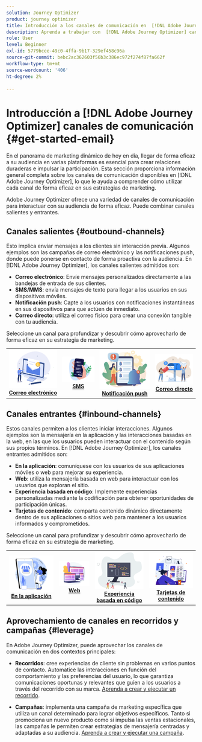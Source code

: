 ```yaml
---
solution: Journey Optimizer
product: journey optimizer
title: Introducción a los canales de comunicación en  [!DNL Adobe Journey Optimizer]
description: Aprenda a trabajar con  [!DNL Adobe Journey Optimizer] canales de comunicación.
role: User
level: Beginner
exl-id: 5779bcee-49c0-4ffa-9b17-329ef458c96a
source-git-commit: bebc2ac362603f56b3c386ec972f274f87fa662f
workflow-type: tm+mt
source-wordcount: '406'
ht-degree: 2%

---
```


# Introducción a [!DNL Adobe Journey Optimizer] canales de comunicación {#get-started-email}

En el panorama de marketing dinámico de hoy en día, llegar de forma eficaz a su audiencia en varias plataformas es esencial para crear relaciones duraderas e impulsar la participación. Esta sección proporciona información general completa sobre los canales de comunicación disponibles en [!DNL Adobe Journey Optimizer], lo que le ayuda a comprender cómo utilizar cada canal de forma eficaz en sus estrategias de marketing.


Adobe Journey Optimizer ofrece una variedad de canales de comunicación para interactuar con su audiencia de forma eficaz. Puede combinar canales salientes y entrantes.

## Canales salientes {#outbound-channels}

Esto implica enviar mensajes a los clientes sin interacción previa. Algunos ejemplos son las campañas de correo electrónico y las notificaciones push, donde puede ponerse en contacto de forma proactiva con la audiencia. En [!DNL Adobe Journey Optimizer], los canales salientes admitidos son:

* **Correo electrónico**: Envíe mensajes personalizados directamente a las bandejas de entrada de sus clientes.
* **SMS/MMS**: envía mensajes de texto para llegar a los usuarios en sus dispositivos móviles.
* **Notificación push**: Capte a los usuarios con notificaciones instantáneas en sus dispositivos para que actúen de inmediato.
* **Correo directo**: utiliza el correo físico para crear una conexión tangible con tu audiencia.

Seleccione un canal para profundizar y descubrir cómo aprovecharlo de forma eficaz en su estrategia de marketing.

<table style="table-layout:fixed"><tr style="border: 0;">
<td><a href="../email/get-started-email.md"><img alt="email" src="assets/do-not-localize/email.png"></a>
<div align="center"><a href="../email/get-started-email.md"><strong>Correo electrónico</strong></a></div></td>
<td><a href="../sms/get-started-sms.md"><img alt="sms" src="assets/do-not-localize/sms.png"></a>
<div align="center"><a href="../sms/get-started-sms.md"><strong>SMS</strong></a></div></td>
<td><a href="../push/get-started-push.md"><img alt="push" src="assets/do-not-localize/push.png"></a>
<div align="center"><a href="../push/get-started-push.md"><strong>Notificación push</strong></a></div></td>
<td><a href="../direct-mail/get-started-direct-mail.md"><img alt="correo directo" src="assets/do-not-localize/direct-mail.jpg"></a>
<div align="center"><a href="../direct-mail/get-started-direct-mail.md"><strong>Correo directo</strong></a></div></td>
</tr></table>

## Canales entrantes {#inbound-channels}

Estos canales permiten a los clientes iniciar interacciones. Algunos ejemplos son la mensajería en la aplicación y las interacciones basadas en la web, en las que los usuarios pueden interactuar con el contenido según sus propios términos. En [!DNL Adobe Journey Optimizer], los canales entrantes admitidos son:

* **En la aplicación**: comuníquese con los usuarios de sus aplicaciones móviles o web para mejorar su experiencia.
* **Web**: utiliza la mensajería basada en web para interactuar con los usuarios que exploran el sitio.
* **Experiencia basada en código**: Implemente experiencias personalizadas mediante la codificación para obtener oportunidades de participación únicas.
* **Tarjetas de contenido**: comparta contenido dinámico directamente dentro de sus aplicaciones o sitios web para mantener a los usuarios informados y comprometidos.

Seleccione un canal para profundizar y descubrir cómo aprovecharlo de forma eficaz en su estrategia de marketing.

<table style="table-layout:fixed"><tr style="border: 0;">
<td><a href="../in-app/get-started-in-app.md"><img alt="en la aplicación" src="assets/do-not-localize/inapp.jpg"></a>
<div align="center"><a href="../in-app/get-started-in-app.md"><strong>En la aplicación</strong></a></div></td>
<td><a href="../web/get-started-web.md"><img alt="web" src="assets/do-not-localize/web.jpg"></a>
<div align="center"><a href="../web/get-started-web.md"><strong>Web</strong></a></div></td>
<td><a href="../code-based/get-started-code-based.md"><img alt="experiencia basada en código" src="assets/do-not-localize/code.png"></a>
<div align="center"><a href="../code-based/get-started-code-based.md"><strong>Experiencia basada en código</strong></a></div></td>
<td><a href="../content-card/get-started-content-card.md"><img alt="tarjetas de contenido" src="assets/do-not-localize/cards.png"></a>
<div align="center"><a href="../content-card/get-started-content-card.md"><strong>Tarjetas de contenido</strong></a></div></td>
</tr></table>


## Aprovechamiento de canales en recorridos y campañas {#leverage}

En Adobe Journey Optimizer, puede aprovechar los canales de comunicación en dos contextos principales:

* **Recorridos**: cree experiencias de cliente sin problemas en varios puntos de contacto. Automatice las interacciones en función del comportamiento y las preferencias del usuario, lo que garantiza comunicaciones oportunas y relevantes que guíen a los usuarios a través del recorrido con su marca. [Aprenda a crear y ejecutar un recorrido](../building-journeys/journey-gs.md).

* **Campañas**: implementa una campaña de marketing específica que utiliza un canal determinado para lograr objetivos específicos. Tanto si promociona un nuevo producto como si impulsa las ventas estacionales, las campañas le permiten crear estrategias de mensajería centradas y adaptadas a su audiencia. [Aprenda a crear y ejecutar una campaña](../campaigns/get-started-with-campaigns.md).

